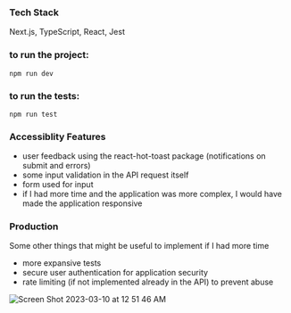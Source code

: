 ### Tech Stack
Next.js, TypeScript, React, Jest

### to run the project:

```
npm run dev
```

### to run the tests:

```
npm run test
```

### Accessiblity Features
- user feedback using the react-hot-toast package (notifications on submit and errors)
- some input validation in the API request itself
- form used for input
- if I had more time and the application was more complex, I would have made the application responsive


### Production
Some other things that might be useful to implement if I had more time
- more expansive tests
- secure user authentication for application security
- rate limiting (if not implemented already in the API) to prevent abuse


![Screen Shot 2023-03-10 at 12 51 46 AM](https://user-images.githubusercontent.com/67180069/224269275-f87b19b9-5736-4522-9511-0dfe834bc53d.png)
